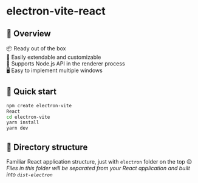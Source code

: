 # electron-vite-react

## 👀 Overview

📦 Ready out of the box  
🌱 Easily extendable and customizable  
💪 Supports Node.js API in the renderer process  
🖥 Easy to implement multiple windows  

## 🛫 Quick start

```sh
npm create electron-vite
React
cd electron-vite
yarn install
yarn dev
```
## 📂 Directory structure

Familiar React application structure, just with `electron` folder on the top :wink:  
*Files in this folder will be separated from your React application and built into `dist-electron`*  